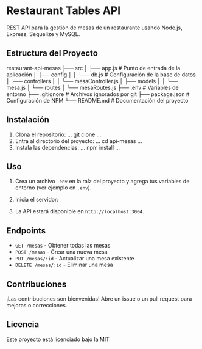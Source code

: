 # Restaurant Tables API

REST API para la gestión de mesas de un restaurante usando Node.js, Express, Sequelize y MySQL.

## Estructura del Proyecto

restaurant-api-mesas 
├── src
│ ├── app.js # Punto de entrada de la aplicación 
│ ├── config 
│ │ └── db.js # Configuración de la base de datos 
│ ├── controllers 
│ │ └── mesaController.js 
│ ├── models 
│ │ └── mesa.js 
│ └── routes 
│ └── mesaRoutes.js 
├── .env # Variables de entorno 
├── .gitignore # Archivos ignorados por git 
├── package.json # Configuración de NPM 
└── README.md # Documentación del proyecto

## Instalación

1. Clona el repositorio:
    ...
    git clone <repository-url>
    ...
2. Entra al directorio del proyecto:
    ...
    cd api-mesas
    ...   
3. Instala las dependencias:
    ...
    npm install 
    ...


## Uso

1. Crea un archivo `.env` en la raíz del proyecto y agrega tus variables de entorno (ver ejemplo en `.env`).

2. Inicia el servidor:

3. La API estará disponible en `http://localhost:3004`.

## Endpoints

- `GET /mesas` - Obtener todas las mesas
- `POST /mesas` - Crear una nueva mesa
- `PUT /mesas/:id` - Actualizar una mesa existente
- `DELETE /mesas/:id` - Eliminar una mesa

## Contribuciones

¡Las contribuciones son bienvenidas! Abre un issue o un pull request para mejoras o correcciones.

## Licencia

Este proyecto está licenciado bajo la MIT